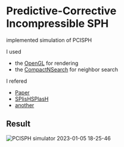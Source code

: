 # Predictive-Corrective Incompressible SPH

implemented simulation of PCISPH 

I used 
+ the [OpenGL](https://learnopengl.com/) for rendering 
+ the [CompactNSearch](https://github.com/InteractiveComputerGraphics/CompactNSearch) for neighbor search


I refered 
+ [Paper](https://dl.acm.org/doi/abs/10.1145/1576246.1531346)
+ [SPlisHSPlasH](https://github.com/InteractiveComputerGraphics/SPlisHSPlasH)
+ [another](https://github.com/cerrno/pcisph)

## Result
![PCISPH simulator 2023-01-05 18-25-46](https://user-images.githubusercontent.com/108937571/210780485-f60cf5db-bda1-4d1d-8517-40e5d4d273ee.gif)